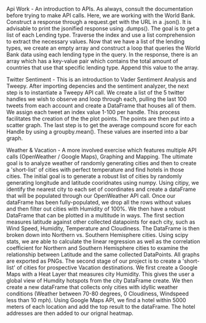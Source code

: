 Api Work - An introduction to APIs. As always, consult the documentation before trying to make API calls. Here, we are working with the World Bank. Construct a response through a request.get with the URL in a .json(). It is advisable to print the jsonified response using .dumps(). The goal is to get a list of each Lending type. Traverse the index and use a list comprehension to extract the necessary values. Now that we have a list of the lending types, we create an empty array and construct a loop that queries the World Bank data using each lending type in the query. In the response, there is an array which has a key-value pair which contains the total amount of countries that use that specific lending type. Append this value to the array.

Twitter Sentiment - This is an introduction to Vader Sentiment Analysis and Tweepy. After importing depencies and the sentiment analyzer, the next step is to instantiate a Tweepy API call. We create a list of the 5 twitter handles we wish to observe and loop through each, pulling the last 100 tweets from each account and create a DataFrame that houses all of them. We assign each tweet an index value 1-100 per handle. This process facilitates the creation of the the plot points. The points are then put into a scatter graph. The last step is to get the average compound score for each Handle by using a groupby.mean(). These values are inserted into a bar graph.

Weather & Vacation - A more involved exercise which features multiple API calls (OpenWeather / Google Maps), Graphing and Mapping. The ultimate goal is to analyze weather of randomly generating cities and then to create a 'short-list' of cities with perfect temperature and find hotels in those cities. The initial goal is to generate a robust list of cities by randomly generating longitude and latitude cooridnates using numpy. Using citipy, we identify the nearest city to each set of coordinates and create a dataFrame that will be populated through our OpenWeather API call. Once our dataFrame has been fully-populated, we drop all the rows without values and then filter out cities with Humidity of 100%. We then have a robust DataFrame that can be plotted in a multitude in ways. The first section measures latitude against other collected datapoints for each city, such as Wind Speed, Humidity, Temperature and Cloudiness. The DataFrame is then broken down into Northern vs. Southern Hemisphere cities. Using scipy stats, we are able to calculate the linear regression as well as the correlation coefficient for Northern and Southern Hemisphere cities to examine the relationship between Latitude and the same collected DataPoints. All graphs are exported as PNGs. The second stage of our project is to create a 'short-list' of cities for prospective Vacation destinations. We first create a Google Maps with a Heat Layer that measures city Humidity. This gives the user a global view of Humdity hotspots from the city DataFrame create. We then create a new dataFrame that collects only cities with idyllic weather conditions (Weather between 70-80 degrees, 0 Cloudiness, Windspeed less than 10 mph). Using Google Maps API, we find a hotel within 5000 meters of each location and add the top result to the dataFrame. The hotel addresses are then added to our orignal heatmap.
